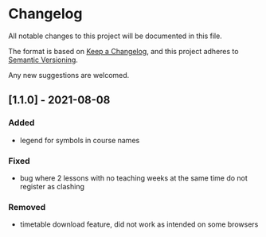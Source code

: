 # Changelog

All notable changes to this project will be documented in this file.

The format is based on [Keep a Changelog](https://keepachangelog.com/en/1.0.0/),
and this project adheres to [Semantic Versioning](https://semver.org/spec/v2.0.0.html).

Any new suggestions are welcomed.

## [1.1.0] - 2021-08-08

### Added

- legend for symbols in course names

### Fixed

- bug where 2 lessons with no teaching weeks at the same time do not register as clashing

### Removed

- timetable download feature, did not work as intended on some browsers
